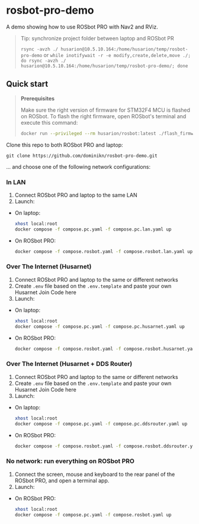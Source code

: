 # rosbot-pro-demo

A demo showing how to use ROSbot PRO with Nav2 and RViz.


> Tip: synchronize project folder between laptop and ROSbot PR
>
> `rsync -avzh ./ husarion@10.5.10.164:/home/husarion/temp/rosbot-pro-demo`
> or
> `while inotifywait -r -e modify,create,delete,move ./; do rsync -avzh ./ husarion@10.5.10.164:/home/husarion/temp/rosbot-pro-demo/; done`

## Quick start

> **Prerequisites**
>
> Make sure the right version of firmware for STM32F4 MCU is flashed on ROSbot. To flash the right firmware, open ROSbot's terminal and execute this command:
> 
> ```bash 
> docker run --privileged --rm husarion/rosbot:latest ./flash_firmware_diff.sh
> ```

Clone this repo to both ROSbot PRO and laptop:

```
git clone https://github.com/dominikn/rosbot-pro-demo.git
```

... and choose one of the following network configurations:

### In LAN

1. Connect ROSbot PRO and laptop to the same LAN
2. Launch:

  - On laptop:
    
    ```bash
    xhost local:root
    docker compose -f compose.pc.yaml -f compose.pc.lan.yaml up
    ```

  - On ROSbot PRO:

    ```bash
    docker compose -f compose.rosbot.yaml -f compose.rosbot.lan.yaml up
    ```

### Over The Internet (Husarnet)

1. Connect ROSbot PRO and laptop to the same or different networks
2. Create `.env` file based on the `.env.template` and paste your own Husarnet Join Code here
3. Launch:

  - On laptop:
    
    ```bash
    xhost local:root
    docker compose -f compose.pc.yaml -f compose.pc.husarnet.yaml up
    ```

  - On ROSbot PRO:

    ```bash
    docker compose -f compose.rosbot.yaml -f compose.rosbot.husarnet.yaml up
    ```

### Over The Internet (Husarnet + DDS Router)

1. Connect ROSbot PRO and laptop to the same or different networks
2. Create `.env` file based on the `.env.template` and paste your own Husarnet Join Code here
3. Launch:

  - On laptop:
    
    ```bash
    xhost local:root
    docker compose -f compose.pc.yaml -f compose.pc.ddsrouter.yaml up
    ```

  - On ROSbot PRO:

    ```bash
    docker compose -f compose.rosbot.yaml -f compose.rosbot.ddsrouter.yaml up
    ```

### No network: run everything on ROSbot PRO

1. Connect the screen, mouse and keyboard to the rear panel of the ROSbot PRO, and open a terminal app.
2. Launch:

  - On ROSbot PRO:

    ```bash
    xhost local:root
    docker compose -f compose.pc.yaml -f compose.rosbot.yaml up
    ```